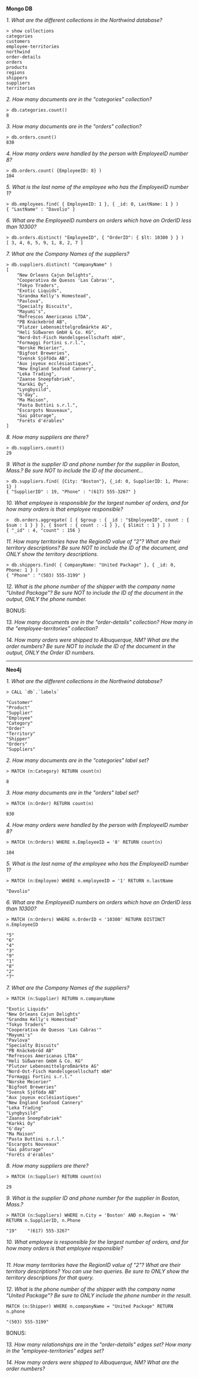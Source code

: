 **Mongo DB**

*1. What are the different collections in the Northwind database?*
```
> show collections
categories
customers
employee-territories
northwind
order-details
orders
products
regions
shippers
suppliers
territories
```
*2. How many documents are in the "categories" collection?*
```
> db.categories.count()
8
```
*3. How many documents are in the "orders" collection?*
```
> db.orders.count()
830
```
*4. How many orders were handled by the person with EmployeeID number 8?*
```
> db.orders.count( {EmployeeID: 8} )
104
```
*5. What is the last name of the employee who has the EmployeeID number 1?*
```
> db.employees.find( { EmployeeID: 1 }, { _id: 0, LastName: 1 } )
{ "LastName" : "Davolio" }
```
*6. What are the EmployeeID numbers on orders which have an OrderID less than 10300?*
```
> db.orders.distinct( "EmployeeID", { "OrderID": { $lt: 10300 } } )
[ 3, 4, 6, 5, 9, 1, 8, 2, 7 ]
```
*7. What are the Company Names of the suppliers?*
```
> db.suppliers.distinct( "CompanyName" )
[
	"New Orleans Cajun Delights",
	"Cooperativa de Quesos 'Las Cabras'",
	"Tokyo Traders",
	"Exotic Liquids",
	"Grandma Kelly's Homestead",
	"Pavlova",
	"Specialty Biscuits",
	"Mayumi's",
	"Refrescos Americanas LTDA",
	"PB Knäckebröd AB",
	"Plutzer Lebensmittelgroßmärkte AG",
	"Heli Süßwaren GmbH & Co. KG",
	"Nord-Ost-Fisch Handelsgesellschaft mbH",
	"Formaggi Fortini s.r.l.",
	"Norske Meierier",
	"Bigfoot Breweries",
	"Svensk Sjöföda AB",
	"Aux joyeux ecclésiastiques",
	"New England Seafood Cannery",
	"Leka Trading",
	"Zaanse Snoepfabriek",
	"Karkki Oy",
	"Lyngbysild",
	"G'day",
	"Ma Maison",
	"Pasta Buttini s.r.l.",
	"Escargots Nouveaux",
	"Gai pâturage",
	"Forêts d'érables"
]
```
*8. How many suppliers are there?*
```
> db.suppliers.count()
29
```
*9. What is the supplier ID and phone number for the supplier in Boston, Mass.? Be sure NOT to include the ID of the document...*
```
> db.suppliers.find( {City: "Boston"}, {_id: 0, SupplierID: 1, Phone: 1} )
{ "SupplierID" : 19, "Phone" : "(617) 555-3267" }
```
*10. What employee is responsible for the largest number of orders, and for how many orders is that employee responsible?*
```
>  db.orders.aggregate( [ { $group : { _id : "$EmployeeID", count : { $sum : 1 } } }, { $sort : { count : -1 } }, { $limit : 1 } ] )
{ "_id" : 4, "count" : 156 }
```
*11. How many territories have the RegionID value of "2"?  What are their territory descriptions? Be sure NOT to include the ID of the document, and ONLY show the territory descriptions.*
```
> db.shippers.find( { CompanyName: "United Package" }, { _id: 0, Phone: 1 } )
{ "Phone" : "(503) 555-3199" }
```
*12. What is the phone number of the shipper with the company name "United Package"? Be sure NOT to include the ID of the document in the output, ONLY the phone number.*


BONUS:

*13. How many documents are in the "order-details" collection?  How many in the "employee-territories" collection?*

*14. How many orders were shipped to Albuquerque, NM?  What are the order numbers? Be sure NOT to include the ID of the document in the output, ONLY the Order ID numbers.*

------------
       
**Neo4j**

*1. What are the different collections in the Northwind database?*
```
> CALL `db`.`labels`

"Customer"
"Product"
"Supplier" 
"Employee" 
"Category" 
"Order"    
"Territory"
"Shipper"  
"Orders"   
"Suppliers"

```

*2. How many documents are in the "categories" label set?*
```
> MATCH (n:Category) RETURN count(n)

8

```

*3. How many documents are in the "orders" label set?*

```
> MATCH (n:Order) RETURN count(n)

830

```

*4. How many orders were handled by the person with EmployeeID number 8?*
```
> MATCH (n:Orders) WHERE n.EmployeeID = '8' RETURN count(n)

104

```
*5. What is the last name of the employee who has the EmployeeID number 1?*
```
> MATCH (n:Employee) WHERE n.employeeID = '1' RETURN n.lastName

"Davolio" 
```

*6. What are the EmployeeID numbers on orders which have an OrderID less than 10300?*

```
> MATCH (n:Orders) WHERE n.OrderID < '10300' RETURN DISTINCT n.EmployeeID

"5"          
"6"           
"4"           
"3"           
"9"           
"1"           
"8"           
"2"
"7"  

```

*7. What are the Company Names of the suppliers?*

```
> MATCH (n:Supplier) RETURN n.companyName

"Exotic Liquids"                        
"New Orleans Cajun Delights"            
"Grandma Kelly's Homestead"             
"Tokyo Traders"                         
"Cooperativa de Quesos 'Las Cabras'"    
"Mayumi's"                              
"Pavlova"                               
"Specialty Biscuits"                    
"PB Knäckebröd AB"                      
"Refrescos Americanas LTDA"             
"Heli Süßwaren GmbH & Co. KG"           
"Plutzer Lebensmittelgroßmärkte AG"     
"Nord-Ost-Fisch Handelsgesellschaft mbH"
"Formaggi Fortini s.r.l."               
"Norske Meierier"                       
"Bigfoot Breweries"                     
"Svensk Sjöföda AB"                     
"Aux joyeux ecclésiastiques"            
"New England Seafood Cannery"           
"Leka Trading"                          
"Lyngbysild"                            
"Zaanse Snoepfabriek"                   
"Karkki Oy"                             
"G'day"                                
"Ma Maison"                             
"Pasta Buttini s.r.l."                  
"Escargots Nouveaux"                    
"Gai pâturage"                          
"Forêts d'érables"  

```

*8. How many suppliers are there?*

```
> MATCH (n:Supplier) RETURN count(n)

29

```
*9. What is the supplier ID and phone number for the supplier in Boston, Mass.?*

```
> MATCH (n:Suppliers) WHERE n.City = 'Boston' AND n.Region = 'MA' RETURN n.SupplierID, n.Phone

"19"	"(617) 555-3267"

```

*10. What employee is responsible for the largest number of orders, and for how many orders is that employee responsible?*

```

```

*11. How many territories have the RegionID value of "2"?  What are their territory descriptions? You can use two queries.  Be sure to ONLY show the territory descriptions for that query.*

*12. What is the phone number of the shipper with the company name "United Package"? Be sure to ONLY include the phone number in the result.*

```
MATCH (n:Shipper) WHERE n.companyName = "United Package" RETURN n.phone

"(503) 555-3199"
```


BONUS:

*13. How many relationships are in the "order-details" edges set?  How many in the "employee-territories" edges set?*

*14. How many orders were shipped to Albuquerque, NM?  What are the order numbers?*
            
